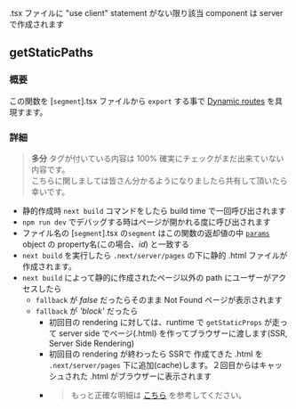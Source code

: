 .tsx ファイルに "use client" statement がない限り該当 component は server で作成されます

## getStaticPaths

### 概要
この関数を [`segment`].tsx ファイルから `export` する事で [Dynamic routes](https://nextjs.org/docs/pages/building-your-application/routing/dynamic-routes) を具現すます。
### 詳細
> **多分** タグが付いている内容は 100% 確実にチェックがまだ出来ていない内容です。<br/> こちらに関しましては皆さん分かるようになりましたら共有して頂いたら幸いです。
  * 静的作成時 `next build` コマンドをしたら build time で一回呼び出されます
  * `npm run dev` でデバッグする時はページが開かれる度に呼び出されます
  * ファイル名の [`segment`].tsx の`segment` はこの関数の返却値の中 [`params`](https://github.com/WONJONG-GONG/nextjs-isr-swr-tscopy/blob/master/pages/jsonDB/post/%5Bid%5D.tsx#L27-L29) object の property名(この場合、_id_) と一致する
  * `next build` を実行したら `.next/server/pages` の下に静的 .html ファイルが作成されます。
  * `next build` によって静的に作成されたページ以外の path にユーザーがアクセスしたら
    * `fallback` が _false_ だったらそのまま Not Found ページが表示されます
    * `fallback` が _'block'_ だったら
      * 初回目の rendering に対しては、runtime で `getStaticProps` が走って server side でページ(.html) を作ってブラウザーに渡します(SSR, Server Side Rendering)
      * 初回目の rendering が終わったら SSRで 作成てきた .html を `.next/server/pages` 下に追加(cache)します。２回目からはキャッシュされた .html がブラウザーに表示されます
      * > もっと正確な明細は [こちら](https://nextjs.org/docs/pages/api-reference/functions/get-static-paths#fallback-blocking) を参考してください。

